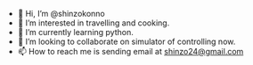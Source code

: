 - 👋 Hi, I’m @shinzokonno
- 👀 I’m interested in travelling and cooking.
- 🌱 I’m currently learning python.
- 💞️ I’m looking to collaborate on simulator of controlling now.
- 📫 How to reach me is sending email at shinzo24@gmail.com

<!---
shinzokonno/shinzokonno is a ✨ special ✨ repository because its `README.md` (this file) appears on your GitHub profile.
You can click the Preview link to take a look at your changes.
--->
